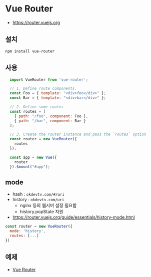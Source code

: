 # Vue Router
- https://router.vuejs.org

## 설치

```
npm install vue-router
```

## 사용

```js
  import VueRouter from 'vue-router';

  // 1. Define route components.
  const Foo = { template: "<div>foo</div>" };
  const Bar = { template: "<div>bar</div>" };

  // 2. Define some routes
  const routes = [
    { path: "/foo", component: Foo },
    { path: "/bar", component: Bar }
  ];

  // 3. Create the router instance and pass the `routes` option
  const router = new VueRouter({
    routes
  });

  const app = new Vue({
    router
  }).$mount("#app");
```

## mode
- hash : `okdevtv.com/#/uri`
- history : `okdevtv.com/uri`
  - nginx 등의 웹서버 설정 필요함
  - history.popState 지원
- https://router.vuejs.org/guide/essentials/history-mode.html

```js
const router = new VueRouter({
  mode: 'history',
  routes: [...]
})
```

## 예제
- [Vue Router](/md/vue/examples/vuerouter.html)
